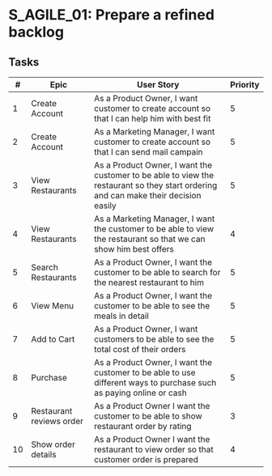 
# S_AGILE_01: Prepare a refined backlog

## Tasks

|#|Epic|User Story|Priority|
|--|--|--|--|
|1|Create Account|As a Product Owner, I want customer to create account so that I can help him with best fit|5|
|2|Create Account|As a Marketing Manager, I want customer to create account so that I can send mail campain|5|
|3|View Restaurants|As a Product Owner, I want the customer to be able to view the restaurant so they start ordering and can make their decision easily|5|
|4|View Restaurants|As a Marketing Manager, I want the customer to be able to view the restaurant so that we can show him best offers|4|
|5|Search Restaurants|As a Product Owner, I want the customer to be able to search for the nearest restaurant to him|5|
|6|View Menu|As a Product Owner, I want the customer to be able to see the meals in detail|5|
|7|Add to Cart|As a Product Owner, I want customers to be able to see the total cost of their orders|5|
|8|Purchase|As a Product Owner, I want the customer to be able to use different ways to purchase such as paying online or cash|5|
|9|Restaurant reviews order|As a Product Owner I want the customer to be able to show restaurant order by rating|3|
|10|Show order details|As a Product Owner I want the restaurant to view order so that customer order is prepared|4|
